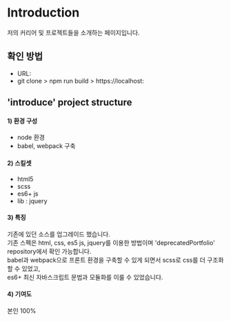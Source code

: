# Introduction
저의 커리어 및 프로젝트들을 소개하는 페이지입니다.

## 확인 방법
- URL:
- git clone > npm run build > https://localhost:

## 'introduce' project structure
#### 1) 환경 구성
- node 환경
- babel, webpack 구축

#### 2) 스킬셋
- html5
- scss
- es6+ js
- lib : jquery

#### 3) 특징
기존에 있던 소스를 업그레이드 했습니다.<br>
기존 스펙은 html, css, es5 js, jquery를 이용한 방법이며 'deprecatedPortfolio' repository에서 확인 가능합니다.<br>
babel과 webpack으로 프론트 환경을 구축할 수 있게 되면서 scss로 css를 더 구조화할 수 있었고,<br>
es6+ 최신 자바스크립트 문법과 모듈화를 이룰 수 있었습니다.

#### 4) 기여도
본인 100%
